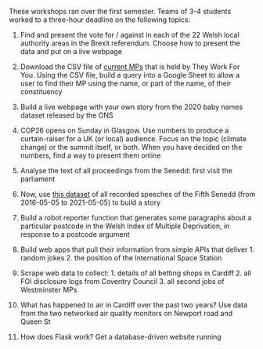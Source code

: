 These workshops ran over the first semester. Teams of 3-4 students worked to a three-hour deadline on the following topics:

1. Find and present the vote for / against in each of the 22 Welsh local authority areas in the Brexit referendum. Choose how to present the data and put on a live webpage

2. Download the CSV file of [current MPs](https://www.theyworkforyou.com/mps/) that is held by They Work For You. Using the CSV file, build a query into a Google Sheet to allow a user to find their MP using the name, or part of the name, of their constituency

3. Build a live webpage with your own story from the 2020 baby names dataset released by the ONS

4. COP26 opens on Sunday in Glasgow. Use numbers to produce a curtain-raiser for a UK (or local) audience. Focus on the topic (climate change) or the summit itself, or both. When you have decided on the numbers, find a way to present them online

5.  Analyse the text of all proceedings from the Senedd: first visit the parliament

6.  Now, use [this dataset](https://dataverse.harvard.edu/dataset.xhtml?persistentId=doi:10.7910/DVN/VILSR8&version=1.0) of all recorded speeches of the Fifth Senedd (from 2016-05-05 to 2021-05-05) to build a story

7.  Build a robot reporter function that generates some paragraphs about a particular postcode in the Welsh Index of Multiple Deprivation, in response to a postcode argument

8.  Build web apps that pull their information from simple APIs that deliver 1. random jokes 2. the position of the International Space Station

9.  Scrape web data to collect: 1. details of all betting shops in Cardiff 2. all FOI disclosure logs from Coventry Council 3. all second jobs of Westminster MPs

10. What has happened to air in Cardiff over the past two years? Use data from the two networked air quality monitors on Newport road and Queen St

11. How does Flask work? Get a database-driven website running
